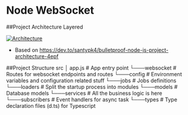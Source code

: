 
# Node WebSocket 
##Project Architecture Layered

[![Architecture]( https://res.cloudinary.com/practicaldev/image/fetch/s--NBWarb6c--/c_limit%2Cf_auto%2Cfl_progressive%2Cq_auto%2Cw_880/https://thepracticaldev.s3.amazonaws.com/i/8ujhfk47a3ciluri0wfx.png)]( https://res.cloudinary.com/practicaldev/image/fetch/s--NBWarb6c--/c_limit%2Cf_auto%2Cfl_progressive%2Cq_auto%2Cw_880/https://thepracticaldev.s3.amazonaws.com/i/8ujhfk47a3ciluri0wfx.png)

 
 - Based on https://dev.to/santypk4/bulletproof-node-js-project-architecture-4epf
  
##Project Structure
  src
  │   app.js          # App entry point
  └───websocket       # Routes for websocket endpoints and routes
  └───config          # Environment variables and configuration related stuff
  └───jobs            # Jobs definitions 
  └───loaders         # Split the startup process into modules
  └───models          # Database models
  └───services        # All the business logic is here
  └───subscribers     # Event handlers for async task
  └───types           # Type declaration files (d.ts) for Typescript